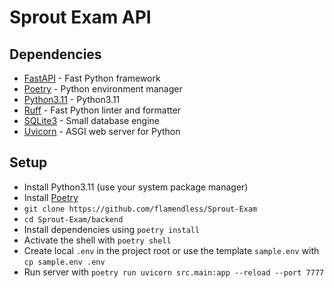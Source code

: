 # Sprout Exam API

## Dependencies

- [FastAPI](https://fastapi.tiangolo.com/) - Fast Python framework
- [Poetry](https://python-poetry.org/) - Python environment manager
- [Python3.11](https://www.python.org/downloads/release/python-3110/) - Python3.11
- [Ruff](https://github.com/astral-sh/ruff) - Fast Python linter and formatter
- [SQLite3](https://www.sqlite.org/index.html) - Small database engine
- [Uvicorn](https://www.uvicorn.org/) - ASGI web server for Python

## Setup

- Install Python3.11 (use your system package manager)
- Install [Poetry](https://python-poetry.org/)
- `git clone https://github.com/flamendless/Sprout-Exam`
- `cd Sprout-Exam/backend`
- Install dependencies using `poetry install`
- Activate the shell with `poetry shell`
- Create local `.env` in the project root or use the template `sample.env` with `cp sample.env .env`
- Run server with `poetry run uvicorn src.main:app --reload --port 7777`
